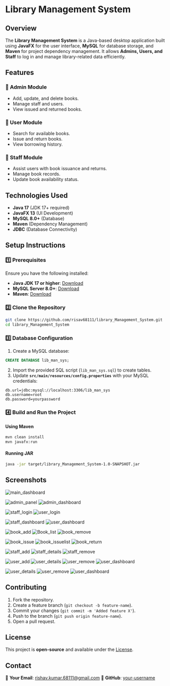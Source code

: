 # Library Management System

## Overview
The **Library Management System** is a Java-based desktop application built using **JavaFX** for the user interface, **MySQL** for database storage, and **Maven** for project dependency management. It allows **Admins, Users, and Staff** to log in and manage library-related data efficiently.

## Features
### 🔹 Admin Module
- Add, update, and delete books.
- Manage staff and users.
- View issued and returned books.

### 🔹 User Module
- Search for available books.
- Issue and return books.
- View borrowing history.

### 🔹 Staff Module
- Assist users with book issuance and returns.
- Manage book records.
- Update book availability status.

## Technologies Used
- **Java 17** (JDK 17+ required)
- **JavaFX 13** (UI Development)
- **MySQL 8.0+** (Database)
- **Maven** (Dependency Management)
- **JDBC** (Database Connectivity)

## Setup Instructions

### 1️⃣ Prerequisites
Ensure you have the following installed:
- **Java JDK 17 or higher**: [Download](https://www.oracle.com/java/technologies/javase-downloads.html)
- **MySQL Server 8.0+**: [Download](https://dev.mysql.com/downloads/mysql/)
- **Maven**: [Download](https://maven.apache.org/download.cgi)

### 2️⃣ Clone the Repository
```sh
git clone https://github.com/risav68111/library_Management_System.git
cd library_Management_System
```

### 3️⃣ Database Configuration
1. Create a MySQL database:
```sql
CREATE DATABASE lib_man_sys;
```
2. Import the provided SQL script (`lib_man_sys.sql`) to create tables.
3. Update **`src/main/resources/config.properties`** with your MySQL credentials:
```
db.url=jdbc:mysql://localhost:3306/lib_man_sys
db.username=root
db.password=yourpassword
```

### 4️⃣ Build and Run the Project
#### Using Maven
```sh
mvn clean install
mvn javafx:run
```
#### Running JAR
```sh
java -jar target/library_Management_System-1.0-SNAPSHOT.jar
```

## Screenshots

![main_dashboard](screenshoots/main_dashboard.png)

![admin_panel](screenshoots/admin_panel.png)
![admin_dashboard](screenshoots/admin_dashboard.png)

![staff_login](screenshoots/staff_login.png)
![user_login](screenshoots/user_login.png)

![staff_dashboard](screenshoots/staff_dashboard.png)
![user_dashboard](screenshoots/user_dashboard.png)

![book_add](screenshoots/book_add.png)
![Book_list](screenshoots/Book_list.png)
![book_remove](screenshoots/book_remove.png)

![book_issue](screenshoots/book_issue.png)
![book_issuelist](screenshoots/book_issuelist.png)
![book_return](screenshoots/book_return.png)

![staff_add](screenshoots/staff_add.png)
![staff_details](screenshoots/staff_details.png)
![staff_remove](screenshoots/staff_remove.png)

![user_add](screenshoots/user_add.png)
![user_details](screenshoots/user_details.png)
![user_remove](screenshoots/user_remove.png)
![user_dashboard](screenshoots/user_dashboard.png)

![user_details](screenshoots/user_details.png)
![user_remove](screenshoots/user_remove.png)
![user_dashboard](screenshoots/user_dashboard.png)


## Contributing
1. Fork the repository.
2. Create a feature branch (`git checkout -b feature-name`).
3. Commit your changes (`git commit -m 'Added feature X'`).
4. Push to the branch (`git push origin feature-name`).
5. Open a pull request.

## License
This project is **open-source** and available under the [License](LICENSE).

## Contact
📧 **Your Email**: rishav.kumar.68111@gmail.com
📌 **GitHub**: [your-username](https://github.com/risav68111/)

